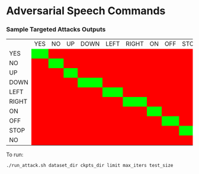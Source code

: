 # Adversarial Speech Commands

### Sample Targeted Attacks Outputs

<style>
	.wrong_cell {
		background-color: #ff0000
	}
    
    .right_cell {
    	background-color: #00ff00
    }


</style>


<table>
<tr>
<td> </td>
<td > YES </td> <td> NO </td> <td> UP </td>  <td> DOWN </td>  <td> LEFT </td>
<td> RIGHT </td> <td> ON </td> <td> OFF </td> <td> STOP </td> <td> GO </td>
</tr>


<tr>
<td> YES </td>
<td class="right_cell"><a href="demo_output/data/yes/30137d34_nohash_2.wav"><img src="https://cdn3.iconfinder.com/data/icons/pretty-office-part-9-shadow-style-2/256/Sound-on.png" width="16px" height="16px"/> </a>   </td>

<td class="wrong_cell"><a href="demo_output/result/yes/no/30137d34_nohash_2.wav"><img src="https://cdn3.iconfinder.com/data/icons/pretty-office-part-9-shadow-style-2/256/Sound-on.png" width="16px" height="16px"/> </a>   </td>

<td class="wrong_cell"><a href="demo_output/result/yes/up/30137d34_nohash_2.wav"><img src="https://cdn3.iconfinder.com/data/icons/pretty-office-part-9-shadow-style-2/256/Sound-on.png" width="16px" height="16px"/> </a>   </td>
<td class="wrong_cell"><a href="demo_output/result/yes/down/30137d34_nohash_2.wav"><img src="https://cdn3.iconfinder.com/data/icons/pretty-office-part-9-shadow-style-2/256/Sound-on.png" width="16px" height="16px"/> </a>   </td>
<td class="wrong_cell"><a href="demo_output/result/yes/left/30137d34_nohash_2.wav"><img src="https://cdn3.iconfinder.com/data/icons/pretty-office-part-9-shadow-style-2/256/Sound-on.png" width="16px" height="16px"/> </a>   </td>
<td class="wrong_cell"><a href="demo_output/result/yes/right/30137d34_nohash_2.wav"><img src="https://cdn3.iconfinder.com/data/icons/pretty-office-part-9-shadow-style-2/256/Sound-on.png" width="16px" height="16px"/> </a>   </td>

<td class="wrong_cell"><a href="demo_output/result/yes/on/30137d34_nohash_2.wav"><img src="https://cdn3.iconfinder.com/data/icons/pretty-office-part-9-shadow-style-2/256/Sound-on.png" width="16px" height="16px"/> </a>   </td>
<td class="wrong_cell"><a href="demo_output/result/yes/off/30137d34_nohash_2.wav"><img src="https://cdn3.iconfinder.com/data/icons/pretty-office-part-9-shadow-style-2/256/Sound-on.png" width="16px" height="16px"/> </a>   </td>
<td class="wrong_cell"><a href="demo_output/result/yes/stop/30137d34_nohash_2.wav"><img src="https://cdn3.iconfinder.com/data/icons/pretty-office-part-9-shadow-style-2/256/Sound-on.png" width="16px" height="16px"/> </a>   </td>
<td class="wrong_cell"><a href="demo_output/result/yes/go/30137d34_nohash_2.wav"><img src="https://cdn3.iconfinder.com/data/icons/pretty-office-part-9-shadow-style-2/256/Sound-on.png" width="16px" height="16px"/> </a>   </td>
</tr>



<!--- source  = NO -->
<tr>
<td> NO </td>
<td class="wrong_cell"><a href=""><img src="https://cdn3.iconfinder.com/data/icons/pretty-office-part-9-shadow-style-2/256/Sound-on.png" width="16px" height="16px"/> </a>   </td>

<td class="right_cell"><a href=""><img src="https://cdn3.iconfinder.com/data/icons/pretty-office-part-9-shadow-style-2/256/Sound-on.png" width="16px" height="16px"/> </a>   </td>

<td class="wrong_cell"><a href=""><img src="https://cdn3.iconfinder.com/data/icons/pretty-office-part-9-shadow-style-2/256/Sound-on.png" width="16px" height="16px"/> </a>   </td>
<td class="wrong_cell"><a href=""><img src="https://cdn3.iconfinder.com/data/icons/pretty-office-part-9-shadow-style-2/256/Sound-on.png" width="16px" height="16px"/> </a>   </td>
<td class="wrong_cell"><a href=""><img src="https://cdn3.iconfinder.com/data/icons/pretty-office-part-9-shadow-style-2/256/Sound-on.png" width="16px" height="16px"/> </a>   </td>
<td class="wrong_cell"><a href=""><img src="https://cdn3.iconfinder.com/data/icons/pretty-office-part-9-shadow-style-2/256/Sound-on.png" width="16px" height="16px"/> </a>   </td>

<td class="wrong_cell"><a href=""><img src="https://cdn3.iconfinder.com/data/icons/pretty-office-part-9-shadow-style-2/256/Sound-on.png" width="16px" height="16px"/> </a>   </td>
<td class="wrong_cell"><a href=""><img src="https://cdn3.iconfinder.com/data/icons/pretty-office-part-9-shadow-style-2/256/Sound-on.png" width="16px" height="16px"/> </a>   </td>
<td class="wrong_cell"><a href=""><img src="https://cdn3.iconfinder.com/data/icons/pretty-office-part-9-shadow-style-2/256/Sound-on.png" width="16px" height="16px"/> </a>   </td>
<td class="wrong_cell"><a href=""><img src="https://cdn3.iconfinder.com/data/icons/pretty-office-part-9-shadow-style-2/256/Sound-on.png" width="16px" height="16px"/> </a>   </td>
</tr>


<!-- source = UP -->
<tr>
<td> UP </td>
<td class="wrong_cell"><a href=""><img src="https://cdn3.iconfinder.com/data/icons/pretty-office-part-9-shadow-style-2/256/Sound-on.png" width="16px" height="16px"/> </a>   </td>

<td class="wrong_cell"><a href=""><img src="https://cdn3.iconfinder.com/data/icons/pretty-office-part-9-shadow-style-2/256/Sound-on.png" width="16px" height="16px"/> </a>   </td>

<td class="right_cell"><a href=""><img src="https://cdn3.iconfinder.com/data/icons/pretty-office-part-9-shadow-style-2/256/Sound-on.png" width="16px" height="16px"/> </a>   </td>
<td class="wrong_cell"><a href=""><img src="https://cdn3.iconfinder.com/data/icons/pretty-office-part-9-shadow-style-2/256/Sound-on.png" width="16px" height="16px"/> </a>   </td>
<td class="wrong_cell"><a href=""><img src="https://cdn3.iconfinder.com/data/icons/pretty-office-part-9-shadow-style-2/256/Sound-on.png" width="16px" height="16px"/> </a>   </td>
<td class="wrong_cell"><a href=""><img src="https://cdn3.iconfinder.com/data/icons/pretty-office-part-9-shadow-style-2/256/Sound-on.png" width="16px" height="16px"/> </a>   </td>

<td class="wrong_cell"><a href=""><img src="https://cdn3.iconfinder.com/data/icons/pretty-office-part-9-shadow-style-2/256/Sound-on.png" width="16px" height="16px"/> </a>   </td>
<td class="wrong_cell"><a href=""><img src="https://cdn3.iconfinder.com/data/icons/pretty-office-part-9-shadow-style-2/256/Sound-on.png" width="16px" height="16px"/> </a>   </td>
<td class="wrong_cell"><a href=""><img src="https://cdn3.iconfinder.com/data/icons/pretty-office-part-9-shadow-style-2/256/Sound-on.png" width="16px" height="16px"/> </a>   </td>
<td class="wrong_cell"><a href=""><img src="https://cdn3.iconfinder.com/data/icons/pretty-office-part-9-shadow-style-2/256/Sound-on.png" width="16px" height="16px"/> </a>   </td>
</tr>



<!-- source = DOWN -->
<tr>
<td> DOWN </td>
<td class="wrong_cell"><a href=""><img src="https://cdn3.iconfinder.com/data/icons/pretty-office-part-9-shadow-style-2/256/Sound-on.png" width="16px" height="16px"/> </a>   </td>

<td class="wrong_cell"><a href=""><img src="https://cdn3.iconfinder.com/data/icons/pretty-office-part-9-shadow-style-2/256/Sound-on.png" width="16px" height="16px"/> </a>   </td>

<td class="wrong_cell"><a href=""><img src="https://cdn3.iconfinder.com/data/icons/pretty-office-part-9-shadow-style-2/256/Sound-on.png" width="16px" height="16px"/> </a>   </td>
<td class="right_cell"><a href=""><img src="https://cdn3.iconfinder.com/data/icons/pretty-office-part-9-shadow-style-2/256/Sound-on.png" width="16px" height="16px"/> </a>   </td>
<td class="wrong_cell"><a href=""><img src="https://cdn3.iconfinder.com/data/icons/pretty-office-part-9-shadow-style-2/256/Sound-on.png" width="16px" height="16px"/> </a>   </td>
<td class="wrong_cell"><a href=""><img src="https://cdn3.iconfinder.com/data/icons/pretty-office-part-9-shadow-style-2/256/Sound-on.png" width="16px" height="16px"/> </a>   </td>

<td class="wrong_cell"><a href=""><img src="https://cdn3.iconfinder.com/data/icons/pretty-office-part-9-shadow-style-2/256/Sound-on.png" width="16px" height="16px"/> </a>   </td>
<td class="wrong_cell"><a href=""><img src="https://cdn3.iconfinder.com/data/icons/pretty-office-part-9-shadow-style-2/256/Sound-on.png" width="16px" height="16px"/> </a>   </td>
<td class="wrong_cell"><a href=""><img src="https://cdn3.iconfinder.com/data/icons/pretty-office-part-9-shadow-style-2/256/Sound-on.png" width="16px" height="16px"/> </a>   </td>
<td class="wrong_cell"><a href=""><img src="https://cdn3.iconfinder.com/data/icons/pretty-office-part-9-shadow-style-2/256/Sound-on.png" width="16px" height="16px"/> </a>   </td>
</tr>

<!-- source = LEFT -->
<tr>
<td> LEFT </td>
<td class="wrong_cell"><a href=""><img src="https://cdn3.iconfinder.com/data/icons/pretty-office-part-9-shadow-style-2/256/Sound-on.png" width="16px" height="16px"/> </a>   </td>

<td class="wrong_cell"><a href=""><img src="https://cdn3.iconfinder.com/data/icons/pretty-office-part-9-shadow-style-2/256/Sound-on.png" width="16px" height="16px"/> </a>   </td>

<td class="wrong_cell"><a href=""><img src="https://cdn3.iconfinder.com/data/icons/pretty-office-part-9-shadow-style-2/256/Sound-on.png" width="16px" height="16px"/> </a>   </td>
<td class="wrong_cell"><a href=""><img src="https://cdn3.iconfinder.com/data/icons/pretty-office-part-9-shadow-style-2/256/Sound-on.png" width="16px" height="16px"/> </a>   </td>
<td class="right_cell"><a href=""><img src="https://cdn3.iconfinder.com/data/icons/pretty-office-part-9-shadow-style-2/256/Sound-on.png" width="16px" height="16px"/> </a>   </td>
<td class="wrong_cell"><a href=""><img src="https://cdn3.iconfinder.com/data/icons/pretty-office-part-9-shadow-style-2/256/Sound-on.png" width="16px" height="16px"/> </a>   </td>

<td class="wrong_cell"><a href=""><img src="https://cdn3.iconfinder.com/data/icons/pretty-office-part-9-shadow-style-2/256/Sound-on.png" width="16px" height="16px"/> </a>   </td>
<td class="wrong_cell"><a href=""><img src="https://cdn3.iconfinder.com/data/icons/pretty-office-part-9-shadow-style-2/256/Sound-on.png" width="16px" height="16px"/> </a>   </td>
<td class="wrong_cell"><a href=""><img src="https://cdn3.iconfinder.com/data/icons/pretty-office-part-9-shadow-style-2/256/Sound-on.png" width="16px" height="16px"/> </a>   </td>
<td class="wrong_cell"><a href=""><img src="https://cdn3.iconfinder.com/data/icons/pretty-office-part-9-shadow-style-2/256/Sound-on.png" width="16px" height="16px"/> </a>   </td>
</tr>

<!-- source = RIGHT -->
<tr>
<td> RIGHT </td>
<td class="wrong_cell"><a href=""><img src="https://cdn3.iconfinder.com/data/icons/pretty-office-part-9-shadow-style-2/256/Sound-on.png" width="16px" height="16px"/> </a>   </td>

<td class="wrong_cell"><a href=""><img src="https://cdn3.iconfinder.com/data/icons/pretty-office-part-9-shadow-style-2/256/Sound-on.png" width="16px" height="16px"/> </a>   </td>

<td class="wrong_cell"><a href=""><img src="https://cdn3.iconfinder.com/data/icons/pretty-office-part-9-shadow-style-2/256/Sound-on.png" width="16px" height="16px"/> </a>   </td>
<td class="wrong_cell"><a href=""><img src="https://cdn3.iconfinder.com/data/icons/pretty-office-part-9-shadow-style-2/256/Sound-on.png" width="16px" height="16px"/> </a>   </td>
<td class="wrong_cell"><a href=""><img src="https://cdn3.iconfinder.com/data/icons/pretty-office-part-9-shadow-style-2/256/Sound-on.png" width="16px" height="16px"/> </a>   </td>
<td class="right_cell"><a href=""><img src="https://cdn3.iconfinder.com/data/icons/pretty-office-part-9-shadow-style-2/256/Sound-on.png" width="16px" height="16px"/> </a>   </td>
<td class="wrong_cell"><a href=""><img src="https://cdn3.iconfinder.com/data/icons/pretty-office-part-9-shadow-style-2/256/Sound-on.png" width="16px" height="16px"/> </a>   </td>
<td class="wrong_cell"><a href=""><img src="https://cdn3.iconfinder.com/data/icons/pretty-office-part-9-shadow-style-2/256/Sound-on.png" width="16px" height="16px"/> </a>   </td>
<td class="wrong_cell"><a href=""><img src="https://cdn3.iconfinder.com/data/icons/pretty-office-part-9-shadow-style-2/256/Sound-on.png" width="16px" height="16px"/> </a>   </td>
<td class="wrong_cell"><a href=""><img src="https://cdn3.iconfinder.com/data/icons/pretty-office-part-9-shadow-style-2/256/Sound-on.png" width="16px" height="16px"/> </a>   </td>
</tr>

<!-- source = ON -->
<tr>
<td> ON </td>
<td class="wrong_cell"><a href=""><img src="https://cdn3.iconfinder.com/data/icons/pretty-office-part-9-shadow-style-2/256/Sound-on.png" width="16px" height="16px"/> </a>   </td>
<td class="wrong_cell"><a href=""><img src="https://cdn3.iconfinder.com/data/icons/pretty-office-part-9-shadow-style-2/256/Sound-on.png" width="16px" height="16px"/> </a>   </td>
<td class="wrong_cell"><a href=""><img src="https://cdn3.iconfinder.com/data/icons/pretty-office-part-9-shadow-style-2/256/Sound-on.png" width="16px" height="16px"/> </a>   </td>
<td class="wrong_cell"><a href=""><img src="https://cdn3.iconfinder.com/data/icons/pretty-office-part-9-shadow-style-2/256/Sound-on.png" width="16px" height="16px"/> </a>   </td>
<td class="wrong_cell"><a href=""><img src="https://cdn3.iconfinder.com/data/icons/pretty-office-part-9-shadow-style-2/256/Sound-on.png" width="16px" height="16px"/> </a>   </td>
<td class="wrong_cell"><a href=""><img src="https://cdn3.iconfinder.com/data/icons/pretty-office-part-9-shadow-style-2/256/Sound-on.png" width="16px" height="16px"/> </a>   </td>
<td class="right_cell"><a href=""><img src="https://cdn3.iconfinder.com/data/icons/pretty-office-part-9-shadow-style-2/256/Sound-on.png" width="16px" height="16px"/> </a>   </td>
<td class="wrong_cell"><a href=""><img src="https://cdn3.iconfinder.com/data/icons/pretty-office-part-9-shadow-style-2/256/Sound-on.png" width="16px" height="16px"/> </a>   </td>
<td class="wrong_cell"><a href=""><img src="https://cdn3.iconfinder.com/data/icons/pretty-office-part-9-shadow-style-2/256/Sound-on.png" width="16px" height="16px"/> </a>   </td>
<td class="wrong_cell"><a href=""><img src="https://cdn3.iconfinder.com/data/icons/pretty-office-part-9-shadow-style-2/256/Sound-on.png" width="16px" height="16px"/> </a>   </td>
</tr>

<!-- source = OFF -->
<tr>
<td> OFF </td>
<td class="wrong_cell"><a href=""><img src="https://cdn3.iconfinder.com/data/icons/pretty-office-part-9-shadow-style-2/256/Sound-on.png" width="16px" height="16px"/> </a>   </td>

<td class="wrong_cell"><a href=""><img src="https://cdn3.iconfinder.com/data/icons/pretty-office-part-9-shadow-style-2/256/Sound-on.png" width="16px" height="16px"/> </a>   </td>

<td class="wrong_cell"><a href=""><img src="https://cdn3.iconfinder.com/data/icons/pretty-office-part-9-shadow-style-2/256/Sound-on.png" width="16px" height="16px"/> </a>   </td>
<td class="wrong_cell"><a href=""><img src="https://cdn3.iconfinder.com/data/icons/pretty-office-part-9-shadow-style-2/256/Sound-on.png" width="16px" height="16px"/> </a>   </td>
<td class="wrong_cell"><a href=""><img src="https://cdn3.iconfinder.com/data/icons/pretty-office-part-9-shadow-style-2/256/Sound-on.png" width="16px" height="16px"/> </a>   </td>
<td class="wrong_cell"><a href=""><img src="https://cdn3.iconfinder.com/data/icons/pretty-office-part-9-shadow-style-2/256/Sound-on.png" width="16px" height="16px"/> </a>   </td>
<td class="wrong_cell"><a href=""><img src="https://cdn3.iconfinder.com/data/icons/pretty-office-part-9-shadow-style-2/256/Sound-on.png" width="16px" height="16px"/> </a>   </td>
<td class="right_cell"><a href=""><img src="https://cdn3.iconfinder.com/data/icons/pretty-office-part-9-shadow-style-2/256/Sound-on.png" width="16px" height="16px"/> </a>   </td>
<td class="wrong_cell"><a href=""><img src="https://cdn3.iconfinder.com/data/icons/pretty-office-part-9-shadow-style-2/256/Sound-on.png" width="16px" height="16px"/> </a>   </td>
<td class="wrong_cell"><a href=""><img src="https://cdn3.iconfinder.com/data/icons/pretty-office-part-9-shadow-style-2/256/Sound-on.png" width="16px" height="16px"/> </a>   </td>
</tr>

<!-- source = STOP -->
<tr>
<td> STOP </td>
<td class="wrong_cell"><a href=""><img src="https://cdn3.iconfinder.com/data/icons/pretty-office-part-9-shadow-style-2/256/Sound-on.png" width="16px" height="16px"/> </a>   </td>

<td class="wrong_cell"><a href=""><img src="https://cdn3.iconfinder.com/data/icons/pretty-office-part-9-shadow-style-2/256/Sound-on.png" width="16px" height="16px"/> </a>   </td>

<td class="wrong_cell"><a href=""><img src="https://cdn3.iconfinder.com/data/icons/pretty-office-part-9-shadow-style-2/256/Sound-on.png" width="16px" height="16px"/> </a>   </td>
<td class="wrong_cell"><a href=""><img src="https://cdn3.iconfinder.com/data/icons/pretty-office-part-9-shadow-style-2/256/Sound-on.png" width="16px" height="16px"/> </a>   </td>
<td class="wrong_cell"><a href=""><img src="https://cdn3.iconfinder.com/data/icons/pretty-office-part-9-shadow-style-2/256/Sound-on.png" width="16px" height="16px"/> </a>   </td>
<td class="wrong_cell"><a href=""><img src="https://cdn3.iconfinder.com/data/icons/pretty-office-part-9-shadow-style-2/256/Sound-on.png" width="16px" height="16px"/> </a>   </td>

<td class="wrong_cell"><a href=""><img src="https://cdn3.iconfinder.com/data/icons/pretty-office-part-9-shadow-style-2/256/Sound-on.png" width="16px" height="16px"/> </a>   </td>
<td class="wrong_cell"><a href=""><img src="https://cdn3.iconfinder.com/data/icons/pretty-office-part-9-shadow-style-2/256/Sound-on.png" width="16px" height="16px"/> </a>   </td>
<td class="right_cell"><a href=""><img src="https://cdn3.iconfinder.com/data/icons/pretty-office-part-9-shadow-style-2/256/Sound-on.png" width="16px" height="16px"/> </a>   </td>
<td class="wrong_cell"><a href=""><img src="https://cdn3.iconfinder.com/data/icons/pretty-office-part-9-shadow-style-2/256/Sound-on.png" width="16px" height="16px"/> </a>   </td>
</tr>

<!-- source = GO -->
<tr>
<td> NO </td>
<td class="wrong_cell"><a href=""><img src="https://cdn3.iconfinder.com/data/icons/pretty-office-part-9-shadow-style-2/256/Sound-on.png" width="16px" height="16px"/> </a>   </td>

<td class="wrong_cell"><a href=""><img src="https://cdn3.iconfinder.com/data/icons/pretty-office-part-9-shadow-style-2/256/Sound-on.png" width="16px" height="16px"/> </a>   </td>

<td class="wrong_cell"><a href=""><img src="https://cdn3.iconfinder.com/data/icons/pretty-office-part-9-shadow-style-2/256/Sound-on.png" width="16px" height="16px"/> </a>   </td>
<td class="wrong_cell"><a href=""><img src="https://cdn3.iconfinder.com/data/icons/pretty-office-part-9-shadow-style-2/256/Sound-on.png" width="16px" height="16px"/> </a>   </td>
<td class="wrong_cell"><a href=""><img src="https://cdn3.iconfinder.com/data/icons/pretty-office-part-9-shadow-style-2/256/Sound-on.png" width="16px" height="16px"/> </a>   </td>
<td class="wrong_cell"><a href=""><img src="https://cdn3.iconfinder.com/data/icons/pretty-office-part-9-shadow-style-2/256/Sound-on.png" width="16px" height="16px"/> </a>   </td>

<td class="wrong_cell"><a href=""><img src="https://cdn3.iconfinder.com/data/icons/pretty-office-part-9-shadow-style-2/256/Sound-on.png" width="16px" height="16px"/> </a>   </td>
<td class="wrong_cell"><a href=""><img src="https://cdn3.iconfinder.com/data/icons/pretty-office-part-9-shadow-style-2/256/Sound-on.png" width="16px" height="16px"/> </a>   </td>
<td class="wrong_cell"><a href=""><img src="https://cdn3.iconfinder.com/data/icons/pretty-office-part-9-shadow-style-2/256/Sound-on.png" width="16px" height="16px"/> </a>   </td>
<td class="right_cell"><a href=""><img src="https://cdn3.iconfinder.com/data/icons/pretty-office-part-9-shadow-style-2/256/Sound-on.png" width="16px" height="16px"/> </a>   </td>
</tr>




</table>

To run:
```
./run_attack.sh dataset_dir ckpts_dir limit max_iters test_size
```


